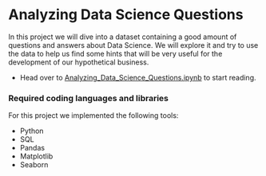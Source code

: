 # Analyzing Data Science Questions
 
In this project we will dive into a dataset containing a good amount of questions and answers about Data Science. We will explore it and try to use the data to help us find some hints that will be very useful for the development of our hypothetical business. 

 - Head over to [Analyzing_Data_Science_Questions.ipynb](Analyzing_Data_Science_Questions.ipynb) to start reading.

### Required coding languages and libraries
For this project we implemented the following tools:
 - Python
 - SQL
 - Pandas
 - Matplotlib
 - Seaborn
